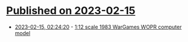 # [Published on 2023-02-15](index.md)

* [2023-02-15, 02:24:20](https://news.ycombinator.com/item?id=34799233) - [1:12 scale 1983 WarGames WOPR computer model](https://twitter.com/6502b/status/1625507300923392000)
